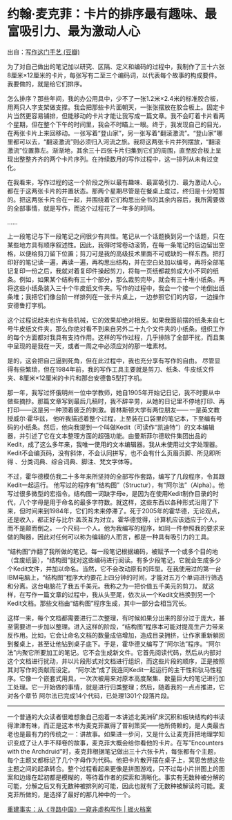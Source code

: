 # 约翰·麦克菲：卡片的排序最有趣味、最富吸引力、最为激动人心

出自：[写作这门手艺 (豆瓣)](https://book.douban.com/subject/30266273/)

为了对自己做出的笔记加以研究、区隔、定义和编码的过程中，我制作了三十六张8厘米×12厘米的卡片，每张写有二至三个编码词，以代表每个故事的构成要件。我要做的，就是给它们排序。

怎么排序？那些年间，我的办公用具中，少不了一张1.2米×2.4米的标准胶合板，用两只人字支架做支撑。我会把那些卡片面朝天，一张张摆放在胶合板上。固定卡片当然更容易铺排，但能移动的卡片才能让我写成一篇文章。我不会盯着卡片看两个星期，但在整个下午的时间里，我会不时瞄上一眼。终于，我发现自己的目光，在两张卡片上来回移动。一张写着“登山家”，另一张写着“翻滚激流”。“登山家”哪里都可以去，“翻滚激流”则必须归入河流之旅。我将这两张卡片并列摆放，“翻滚激流”位置靠左。渐渐地，其余三十四张卡片归集到它们的周围，直至胶合板上呈现出整整齐齐的两个卡片序列。在持续数月的写作过程中，这一排列从未有过变化。

在我看来，写作过程的这一个阶段之所以最有趣味、最富吸引力、最为激动人心，都在于这两张卡片的并置状态。那两个星期尽管是在餐桌上度过，终归是十分短暂的。把这两张卡片合在一起，并围绕着它们构思出全书的其余内容后，我所需要做的全部事情，就是写作，而这个过程花了一年多的时间。

……

上一段笔记与下一段笔记之间很少有共性。笔记从一个话题换到另一个话题，只在某些地方具有顺序叙述性。因此，我得时常卷动滚筒，在每一条笔记的后边留出空格，以便给剪刀留下位置；剪刀可是我的高级技术里面不可或缺的一样东西。把打印好的笔记读一遍，再读一遍，再构思出结构，并在空白处加以编号，再将全部笔记复印一份之后，我就对着复印件操起剪刀，将每一页纸都裁剪成大小不同的纸条。例如，如果某个结构有三十个部分，那么裁剪完毕，就会有三十堆小纸条。再将这些小纸条装入三十个牛皮纸文件夹。写作的过程中，我会一个接一个地倒出纸条堆；我把它们像台阶一样排列在一张卡片桌上，一边参照它们的内容，一边操作安德鲁打字机。

这个过程说起来也许有些机械，它的效果却绝对相反。如果我面前摆的纸条来自七号牛皮纸文件夹，那么你绝对看不到来自另外二十九个文件夹的小纸条。组织工作的每个方面都对我具有支持作用。这样的写作过程，几乎排除了全部干扰，而且集中呈现的是我在一天，或者一周之中必须应对的那一堆素材。

是的，这会把自己逼到死角，但在此过程中，我也充分享有写作的自由。 尽管显得有些繁琐，但在1984年前，我的写作工具主要就是剪刀、纸条、牛皮纸文件夹、8厘米×12厘米的卡片和那台安德鲁5型打字机。

那一年，我写过怀俄明州一位中学教师，她自1905年开始记日记，我不时要从中做些摘抄。那篇文章写到最后几稿时，我不辞辛劳，从她的日记里不停地打印、再打印——这是另一种顶着疲乏的刺激。普林斯顿大学有两位朋友—— 一是英文教授威尔·霍华兹， 他听我描述着整个过程，上至装在口袋里的笔记本，下至编有号码的小纸条。然后，他向我提到一个叫做Kedit（可读作“凯迪特”）的文本编辑器，并引述了它在文本整理方面的超强功能。由曼斯菲尔德软件集团出品的Kedit，成了这么多年来，我唯一使用的文本编辑器。我从未使用过文字处理器。Kedit不会编页码，没有斜体，不会认同拼写，也不会有什么页眉页脚、所见即所得 、分类词典、综合词典、脚注、梵文字体等。

不过，霍华德模仿我二十多年来所坚持的全部写作套路，编写了几段程序，令其跟Kedit一起运行。 他写过的程序有“结构图”（Structur），有“阿尔法”（Alpha）。他写过很多微型的宏指令。结构图一词缺字母e，是因为在使用Kedit制作目录的时代，八个字母是用于命名的最多字符数。就这样，这些东西以各种形式沿用了下来，但时间来到1984年，它们的未来停滞了。死于2005年的霍华德，无论观点，还是收入，都正好与比尔·盖茨互为对立。霍华德觉得，计算机应该适应于个人，而不是颠而倒之。一个尺码一个人。他为我编写的程序，如同一件参照我的要求来做的陶器，因此对任何可以称为编辑的人而言，都是一种具有吸引力的工具。 

“结构图”炸翻了我所做的笔记。每一段笔记根据编码，被赋予一个或多个目的地（含废纸篓），“结构图”就对这些编码进行阅读。有多少段笔记，它就会生成多少个Kedit文件，并加以命名。当然，它不会改动原有的阵型。在我使用过的第一台IBM电脑上，“结构图”程序大约要花上四分钟的时间，才能对五万个单词进行筛选和分离。这台电脑花了我五千美元。我称之为一把价值五千美元的剪刀。 就这样，在写作一篇文章的过程中，我从头至尾，依次从一个Kedit文档换到另一个Kedit文档。那些文档由“结构图”程序生成，其中一部分会相当冗长。

这样一来，每个文档都需要进行二次整理，有时候如果分出来的部分过于庞大，甚至需要进一步加以整理。进入这样的阶段，“结构图”程序本可能对提高生产力带来反作用。比如，它会让命名文档的数量成倍增加，造成目录拥挤，让作家重新躺回到餐桌上，甚至让他钻到桌子底下。于是，霍华德又编写了“阿尔法”程序。“阿尔法”内聚它所要加工的笔记。它不会生成新文件。它首先阅读代码，然后从内部对这个文档进行扰动，并以片段形式对文档进行组织，而这些片段的顺序，正是按照其对写作的贡献而设定。 “阿尔法”成了我连同Kedit一起运行的主干性和驮马性程序。它像一个嵌套式用具，一次次被用来对原本高度聚集、数量巨大的笔记进行加工处理。它一开始做的事情，就是进行归类整理；然后，随着我的一点点推进，它对各个章节 阿尔法已完成14个代码，已处理1301个段落片段。


---

一个普通的大众读者很难想象自己抱着一本讲述北美洲矿床沉积和板块结构的书读得津津有味，而正是这本书为麦克菲赢得了普利策奖——他所倚赖的，是人类最古老也是最有力的传统之一：讲故事。如果进一步问，又是什么让麦克菲把地理学知识变成了让人手不释卷的故事，麦克菲大概会给你看他的卡片。在写”Encounters with the Archdruid”时，麦克菲根据笔记做出三十六张卡片，每张都有个主题，每个主题又都标记了几个字母作为代码。他把卡片散开摆在桌子上，冥思苦想这些主题之间的起承转合。整个过程看起来更像是拼图游戏，只不过每小片拼图上的图案和边缘在起初都是模糊的，等待着作者的探索和清晰化。事实有无数种被分解的可能，分解之后又有无数种被排列的可能，因此也就有了无数种被解读的可能。麦克菲所做的，是选择了最好的那几种中的一个。


[重建事实：从《寻路中国》一窥非虚构写作 | 掘火档案](http://digforfire.net/?p=6994)
